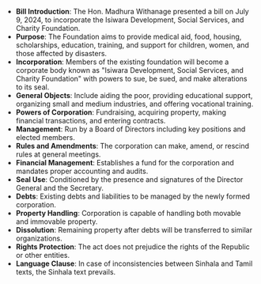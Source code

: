 - **Bill Introduction**: The Hon. Madhura Withanage presented a bill on July 9, 2024, to incorporate the Isiwara Development, Social Services, and Charity Foundation.
- **Purpose**: The Foundation aims to provide medical aid, food, housing, scholarships, education, training, and support for children, women, and those affected by disasters.
- **Incorporation**: Members of the existing foundation will become a corporate body known as "Isiwara Development, Social Services, and Charity Foundation" with powers to sue, be sued, and make alterations to its seal.
- **General Objects**: Include aiding the poor, providing educational support, organizing small and medium industries, and offering vocational training.
- **Powers of Corporation**: Fundraising, acquiring property, making financial transactions, and entering contracts.
- **Management**: Run by a Board of Directors including key positions and elected members.
- **Rules and Amendments**: The corporation can make, amend, or rescind rules at general meetings.
- **Financial Management**: Establishes a fund for the corporation and mandates proper accounting and audits.
- **Seal Use**: Conditioned by the presence and signatures of the Director General and the Secretary.
- **Debts**: Existing debts and liabilities to be managed by the newly formed corporation.
- **Property Handling**: Corporation is capable of handling both movable and immovable property.
- **Dissolution**: Remaining property after debts will be transferred to similar organizations.
- **Rights Protection**: The act does not prejudice the rights of the Republic or other entities.
- **Language Clause**: In case of inconsistencies between Sinhala and Tamil texts, the Sinhala text prevails.
